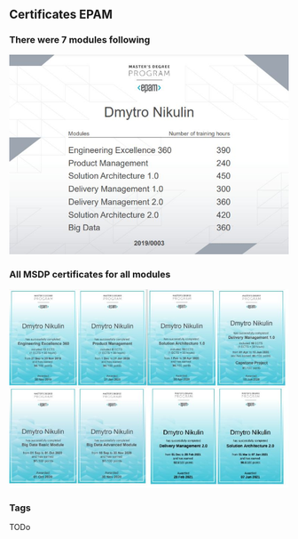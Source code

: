 ## Certificates EPAM

### There were 7 modules following
<img src="./Images/CertsEPAM1.jpg" alt="TBD" />

### All MSDP certificates for all modules

<img src="./Images/CertsEPAM.jpg" alt="TBD" />

### Tags
TODo